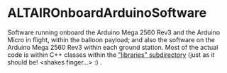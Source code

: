 # ALTAIROnboardArduinoSoftware
Software running onboard the Arduino Mega 2560 Rev3 and the Arduino Micro in flight, within the balloon payload; and also the software on the Arduino Mega 2560 Rev3 within each ground station.  Most of the actual code is within C++ classes within the <a href="https://github.com/ProjectALTAIR/ALTAIROnboardArduinoSoftware/tree/master/libraries"> "libraries" subdirectory</a> (just as it should be! \<shakes finger...\> :) .
